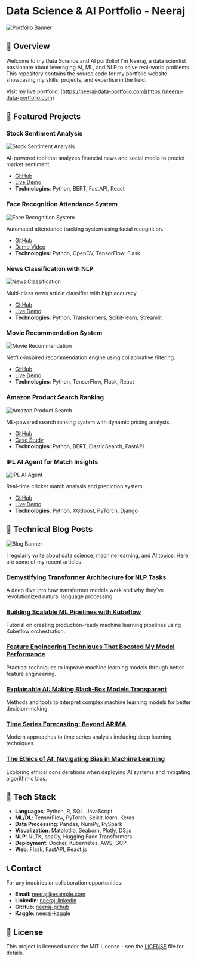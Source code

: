 # Data Science & AI Portfolio - Neeraj

![Portfolio Banner](./assets/images/banner.jpg)

## 🚀 Overview

Welcome to my Data Science and AI portfolio! I'm Neeraj, a data scientist passionate about leveraging AI, ML, and NLP to solve real-world problems. This repository contains the source code for my portfolio website showcasing my skills, projects, and expertise in the field.

Visit my live portfolio: [https://neeraj-data-portfolio.com](https://neeraj-data-portfolio.com)

## 💼 Featured Projects

### Stock Sentiment Analysis
![Stock Sentiment Analysis](./assets/images/stock-sentiment.png)

AI-powered tool that analyzes financial news and social media to predict market sentiment.
- [GitHub](https://github.com/neeraj/stock-sentiment)
- [Live Demo](https://stock-sentiment-demo.vercel.app)
- **Technologies**: Python, BERT, FastAPI, React

### Face Recognition Attendance System
![Face Recognition System](./assets/images/face-recognition.png)

Automated attendance tracking system using facial recognition.
- [GitHub](https://github.com/neeraj/face-attendance)
- [Demo Video](https://youtube.com/demo-link)
- **Technologies**: Python, OpenCV, TensorFlow, Flask

### News Classification with NLP
![News Classification](./assets/images/news-classification.png)

Multi-class news article classifier with high accuracy.
- [GitHub](https://github.com/neeraj/news-classifier)
- [Live Demo](https://news-classifier-demo.vercel.app)
- **Technologies**: Python, Transformers, Scikit-learn, Streamlit

### Movie Recommendation System
![Movie Recommendation](./assets/images/movie-recommendation.png)

Netflix-inspired recommendation engine using collaborative filtering.
- [GitHub](https://github.com/neeraj/movie-recommender)
- [Live Demo](https://movie-recommender-demo.vercel.app)
- **Technologies**: Python, TensorFlow, Flask, React

### Amazon Product Search Ranking
![Amazon Product Search](./assets/images/product-search.png)

ML-powered search ranking system with dynamic pricing analysis.
- [GitHub](https://github.com/neeraj/product-search)
- [Case Study](https://medium.com/@neeraj/product-search-case-study)
- **Technologies**: Python, BERT, ElasticSearch, FastAPI

### IPL AI Agent for Match Insights
![IPL AI Agent](./assets/images/ipl-insights.png)

Real-time cricket match analysis and prediction system.
- [GitHub](https://github.com/neeraj/ipl-insights)
- [Live Demo](https://ipl-insights-demo.vercel.app)
- **Technologies**: Python, XGBoost, PyTorch, Django

## 📝 Technical Blog Posts

![Blog Banner](./assets/images/blog-banner.jpg)

I regularly write about data science, machine learning, and AI topics. Here are some of my recent articles:

### [Demystifying Transformer Architecture for NLP Tasks](https://medium.com/@neeraj/transformers-explained)
A deep dive into how transformer models work and why they've revolutionized natural language processing.

### [Building Scalable ML Pipelines with Kubeflow](https://medium.com/@neeraj/ml-pipelines-kubeflow)
Tutorial on creating production-ready machine learning pipelines using Kubeflow orchestration.

### [Feature Engineering Techniques That Boosted My Model Performance](https://medium.com/@neeraj/feature-engineering-tips)
Practical techniques to improve machine learning models through better feature engineering.

### [Explainable AI: Making Black-Box Models Transparent](https://medium.com/@neeraj/explainable-ai)
Methods and tools to interpret complex machine learning models for better decision-making.

### [Time Series Forecasting: Beyond ARIMA](https://medium.com/@neeraj/modern-time-series)
Modern approaches to time series analysis including deep learning techniques.

### [The Ethics of AI: Navigating Bias in Machine Learning](https://medium.com/@neeraj/ai-ethics-bias)
Exploring ethical considerations when deploying AI systems and mitigating algorithmic bias.

## 🧰 Tech Stack

- **Languages**: Python, R, SQL, JavaScript
- **ML/DL**: TensorFlow, PyTorch, Scikit-learn, Keras
- **Data Processing**: Pandas, NumPy, PySpark
- **Visualization**: Matplotlib, Seaborn, Plotly, D3.js
- **NLP**: NLTK, spaCy, Hugging Face Transformers
- **Deployment**: Docker, Kubernetes, AWS, GCP
- **Web**: Flask, FastAPI, React.js

## 📞 Contact

For any inquiries or collaboration opportunities:

- **Email**: neeraj@example.com
- **LinkedIn**: [neeraj-linkedin](https://linkedin.com/in/neeraj)
- **GitHub**: [neeraj-github](https://github.com/neeraj)
- **Kaggle**: [neeraj-kaggle](https://kaggle.com/neeraj)

## 📄 License

This project is licensed under the MIT License - see the [LICENSE](LICENSE) file for details.
